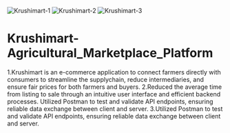 ![Krushimart-1](https://github.com/user-attachments/assets/fedc58a7-9fbc-40d4-96af-0b5cbf3577d4)
![Krushimart-2](https://github.com/user-attachments/assets/099a45fe-7215-47a3-be3b-24732be8d1cd)
![Krushimart-3](https://github.com/user-attachments/assets/b0d8f13f-eb32-48d4-9786-8fc22c63d788)


# Krushimart-Agricultural_Marketplace_Platform
1.Krushimart is an e-commerce application to connect farmers directly with consumers to streamline the  supplychain, reduce intermediaries, and ensure fair prices for both farmers and buyers.
2.Reduced the average time from listing to sale through an intuitive user interface and efficient backend processes. Utilized Postman to test and validate API endpoints, ensuring reliable data exchange between client and server.
3.Utilized Postman to test and validate API endpoints, ensuring reliable data exchange between client and server.
